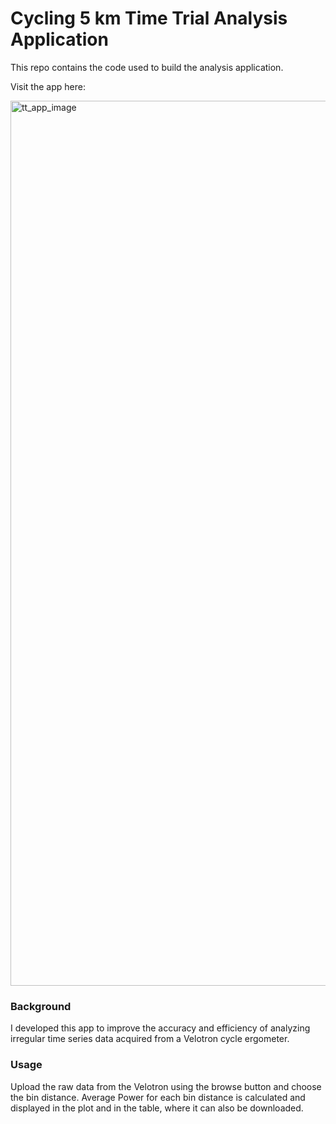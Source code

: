 # Cycling 5 km Time Trial Analysis Application

This repo contains the code used to build the analysis application. 

Visit the app here: 

<img width="1416" alt="tt_app_image" src="https://github.com/user-attachments/assets/997db404-e3e5-411e-a8ca-adad39010509" />

### Background

I developed this app to improve the accuracy and efficiency of analyzing irregular time series data acquired from a Velotron cycle ergometer. 


### Usage

Upload the raw data from the Velotron using the browse button and choose the bin distance. Average Power for each bin distance is calculated and displayed in the plot and in the table, where it can also be downloaded. 
